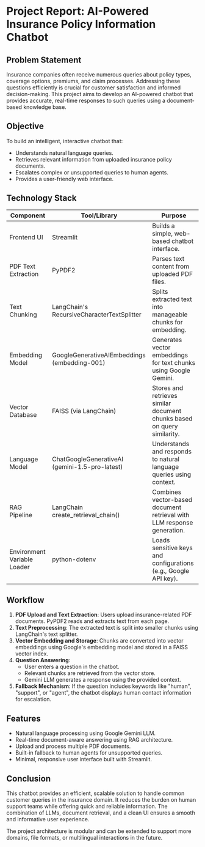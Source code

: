 # Project Report: AI-Powered Insurance Policy Information Chatbot

## Problem Statement
Insurance companies often receive numerous queries about policy types, coverage options, premiums, and claim processes. Addressing these questions efficiently is crucial for customer satisfaction and informed decision-making. This project aims to develop an AI-powered chatbot that provides accurate, real-time responses to such queries using a document-based knowledge base.

## Objective
To build an intelligent, interactive chatbot that:
- Understands natural language queries.
- Retrieves relevant information from uploaded insurance policy documents.
- Escalates complex or unsupported queries to human agents.
- Provides a user-friendly web interface.

## Technology Stack

| Component                     | Tool/Library                                     | Purpose |
|------------------------------|--------------------------------------------------|---------|
| Frontend UI                  | Streamlit                                       | Builds a simple, web-based chatbot interface. |
| PDF Text Extraction          | PyPDF2                                           | Parses text content from uploaded PDF files. |
| Text Chunking                | LangChain's RecursiveCharacterTextSplitter      | Splits extracted text into manageable chunks for embedding. |
| Embedding Model              | GoogleGenerativeAIEmbeddings (embedding-001)    | Generates vector embeddings for text chunks using Google Gemini. |
| Vector Database              | FAISS (via LangChain)                           | Stores and retrieves similar document chunks based on query similarity. |
| Language Model               | ChatGoogleGenerativeAI (gemini-1.5-pro-latest)  | Understands and responds to natural language queries using context. |
| RAG Pipeline                 | LangChain create_retrieval_chain()              | Combines vector-based document retrieval with LLM response generation. |
| Environment Variable Loader | python-dotenv                                    | Loads sensitive keys and configurations (e.g., Google API key). |

## Workflow

1. **PDF Upload and Text Extraction**: Users upload insurance-related PDF documents. PyPDF2 reads and extracts text from each page.
2. **Text Preprocessing**: The extracted text is split into smaller chunks using LangChain's text splitter.
3. **Vector Embedding and Storage**: Chunks are converted into vector embeddings using Google's embedding model and stored in a FAISS vector index.
4. **Question Answering**:
   - User enters a question in the chatbot.
   - Relevant chunks are retrieved from the vector store.
   - Gemini LLM generates a response using the provided context.
5. **Fallback Mechanism**: If the question includes keywords like "human", "support", or "agent", the chatbot displays human contact information for escalation.

## Features

- Natural language processing using Google Gemini LLM.
- Real-time document-aware answering using RAG architecture.
- Upload and process multiple PDF documents.
- Built-in fallback to human agents for unsupported queries.
- Minimal, responsive user interface built with Streamlit.

## Conclusion

This chatbot provides an efficient, scalable solution to handle common customer queries in the insurance domain. It reduces the burden on human support teams while offering quick and reliable information. The combination of LLMs, document retrieval, and a clean UI ensures a smooth and informative user experience.

The project architecture is modular and can be extended to support more domains, file formats, or multilingual interactions in the future.
